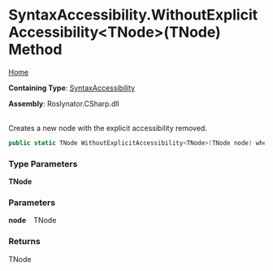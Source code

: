 # SyntaxAccessibility\.WithoutExplicitAccessibility\<TNode>\(TNode\) Method

[Home](../../../../README.md)

**Containing Type**: [SyntaxAccessibility](../README.md)

**Assembly**: Roslynator\.CSharp\.dll

\
Creates a new node with the explicit accessibility removed\.

```csharp
public static TNode WithoutExplicitAccessibility<TNode>(TNode node) where TNode : Microsoft.CodeAnalysis.SyntaxNode
```

### Type Parameters

**TNode**

### Parameters

**node** &ensp; TNode

### Returns

TNode

